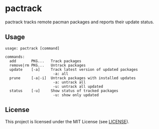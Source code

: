 # pactrack
pactrack tracks remote pacman packages and reports their update status.

## Usage
```
usage: pactrack [command]

commands:
  add       PKG...   Track packages
  remove|rm PKG...   Untrack packages
  update    [-a]     Track latest version of updated packages
                      -a: all
  prune     [-a|-i]  Untrack packages with installed updates
                      -a: untrack all
                      -u: untrack all updated
  status    [-u]     Show status of tracked packages
                      -u: show only updated
```

## License
This project is licensed under the MIT License (see [LICENSE](LICENSE)).
